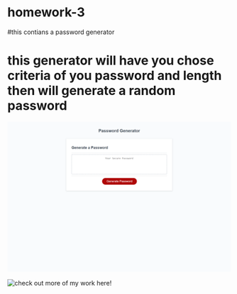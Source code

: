 # homework-3
#this contians a password generator
# this generator will have you chose criteria of you password and length then will generate a random password

![](img/Password-Generator%20.png)


![check out more of my work here!](https://github.com/lilslash)
